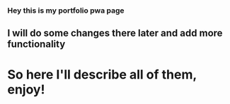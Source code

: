 ### Hey this is my portfolio pwa page

## I will do some changes there later and add more functionality

# So here I'll describe all of them, enjoy!